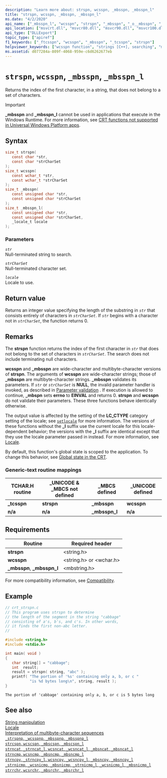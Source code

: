 ```yaml
---
description: "Learn more about: strspn, wcsspn, _mbsspn, _mbsspn_l"
title: "strspn, wcsspn, _mbsspn, _mbsspn_l"
ms.date: "4/2/2020"
api_name: ["_mbsspn_l", "wcsspn", "strspn", "_mbsspn", "_o__mbsspn", "_o__mbsspn_l"]
api_location: ["msvcrt.dll", "msvcr80.dll", "msvcr90.dll", "msvcr100.dll", "msvcr100_clr0400.dll", "msvcr110.dll", "msvcr110_clr0400.dll", "msvcr120.dll", "msvcr120_clr0400.dll", "ucrtbase.dll", "api-ms-win-crt-multibyte-l1-1-0.dll", "api-ms-win-crt-string-l1-1-0.dll", "ntoskrnl.exe", "api-ms-win-crt-private-l1-1-0.dll"]
api_type: ["DLLExport"]
topic_type: ["apiref"]
f1_keywords: ["_ftcsspn", "wcsspn", "_mbsspn", "_tcsspn", "strspn"]
helpviewer_keywords: ["wcsspn function", "strings [C++], searching", "mbsspn function", "tcsspn function", "strspn function", "substrings, finding", "_mbsspn_l function", "ftcsspn function", "_mbsspn function", "_ftcsspn function", "mbsspn_l function", "_tcsspn function"]
ms.assetid: d077284a-809f-4068-959e-c6d6262677eb
---
```

# `strspn`, `wcsspn`, `_mbsspn`, `_mbsspn_l`

Returns the index of the first character, in a string, that does not belong to a set of characters.

> [!IMPORTANT]
> **_mbsspn** and **_mbsspn_l** cannot be used in applications that execute in the Windows Runtime. For more information, see [CRT functions not supported in Universal Windows Platform apps](../../cppcx/crt-functions-not-supported-in-universal-windows-platform-apps.md).

## Syntax

```C
size_t strspn(
   const char *str,
   const char *strCharSet
);
size_t wcsspn(
   const wchar_t *str,
   const wchar_t *strCharSet
);
size_t _mbsspn(
   const unsigned char *str,
   const unsigned char *strCharSet
);
size_t _mbsspn_l(
   const unsigned char *str,
   const unsigned char *strCharSet,
   _locale_t locale
);
```

### Parameters

*`str`*\
Null-terminated string to search.

*`strCharSet`*\
Null-terminated character set.

*`locale`*\
Locale to use.

## Return value

Returns an integer value specifying the length of the substring in *`str`* that consists entirely of characters in *`strCharSet`*. If *`str`* begins with a character not in *`strCharSet`*, the function returns 0.

## Remarks

The **strspn** function returns the index of the first character in *`str`* that does not belong to the set of characters in *`strCharSet`*. The search does not include terminating null characters.

**wcsspn** and **_mbsspn** are wide-character and multibyte-character versions of **strspn**. The arguments of **wcsspn** are wide-character strings; those of **_mbsspn** are multibyte-character strings. **_mbsspn** validates its parameters. If *`str`* or *`strCharSet`* is **NULL**, the invalid parameter handler is invoked, as described in [Parameter validation](../parameter-validation.md) . If execution is allowed to continue, **_mbspn** sets **errno** to **EINVAL** and returns 0. **strspn** and **wcsspn** do not validate their parameters. These three functions behave identically otherwise.

The output value is affected by the setting of the **LC_CTYPE** category setting of the locale; see [`setlocale`](setlocale-wsetlocale.md) for more information. The versions of these functions without the **_l** suffix use the current locale for this locale-dependent behavior; the versions with the **_l** suffix are identical except that they use the locale parameter passed in instead. For more information, see [Locale](../locale.md).

By default, this function's global state is scoped to the application. To change this behavior, see [Global state in the CRT](../global-state.md).

### Generic-text routine mappings

|TCHAR.H routine|_UNICODE & _MBCS not defined|_MBCS defined|_UNICODE defined|
|---------------------|------------------------------------|--------------------|-----------------------|
|**_tcsspn**|**strspn**|**_mbsspn**|**wcsspn**|
|**n/a**|**n/a**|**_mbsspn_l**|**n/a**|

## Requirements

|Routine|Required header|
|-------------|---------------------|
|**strspn**|\<string.h>|
|**wcsspn**|\<string.h> or \<wchar.h>|
|**_mbsspn**, **_mbsspn_l**|\<mbstring.h>|

For more compatibility information, see [Compatibility](../compatibility.md).

## Example

```C
// crt_strspn.c
// This program uses strspn to determine
// the length of the segment in the string "cabbage"
// consisting of a's, b's, and c's. In other words,
// it finds the first non-abc letter.
//

#include <string.h>
#include <stdio.h>

int main( void )
{
   char string[] = "cabbage";
   int  result;
   result = strspn( string, "abc" );
   printf( "The portion of '%s' containing only a, b, or c "
           "is %d bytes long\n", string, result );
}
```

```Output
The portion of 'cabbage' containing only a, b, or c is 5 bytes long
```

## See also

[String manipulation](../string-manipulation-crt.md)\
[Locale](../locale.md)\
[Interpretation of multibyte-character sequences](../interpretation-of-multibyte-character-sequences.md)\
[`_strspnp`, `_wcsspnp`, `_mbsspnp`, `_mbsspnp_l`](strspnp-wcsspnp-mbsspnp-mbsspnp-l.md)\
[`strcspn`, `wcscspn`, `_mbscspn`, `_mbscspn_l`](strcspn-wcscspn-mbscspn-mbscspn-l.md)\
[`strncat`, `_strncat_l`, `wcsncat`, `_wcsncat_l`, `_mbsncat`, `_mbsncat_l`](strncat-strncat-l-wcsncat-wcsncat-l-mbsncat-mbsncat-l.md)\
[`strncmp`, `wcsncmp`, `_mbsncmp`, `_mbsncmp_l`](strncmp-wcsncmp-mbsncmp-mbsncmp-l.md)\
[`strncpy`, `_strncpy_l`, `wcsncpy`, `_wcsncpy_l`, `_mbsncpy`, `_mbsncpy_l`](strncpy-strncpy-l-wcsncpy-wcsncpy-l-mbsncpy-mbsncpy-l.md)\
[`_strnicmp`, `_wcsnicmp`, `_mbsnicmp`, `_strnicmp_l`, `_wcsnicmp_l`, `_mbsnicmp_l`](strnicmp-wcsnicmp-mbsnicmp-strnicmp-l-wcsnicmp-l-mbsnicmp-l.md)\
[`strrchr`, `wcsrchr`, `_mbsrchr`, `_mbsrchr_l`](strrchr-wcsrchr-mbsrchr-mbsrchr-l.md)
